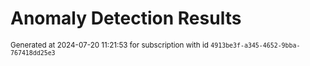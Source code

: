 # Anomaly Detection Results


<sup>Generated at 2024-07-20 11:21:53 for subscription with id `4913be3f-a345-4652-9bba-767418dd25e3`</sup>
